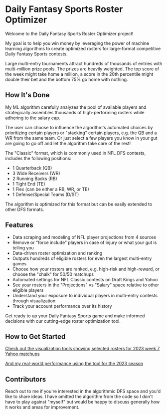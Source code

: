 # Daily Fantasy Sports Roster Optimizer

Welcome to the Daily Fantasy Sports Roster Optimizer project! 

My goal is to help you win money by leveraging the power of machine learning algorithms to create optimized rosters for large-format competitive Daily Fantasy Sports contests. 

Large multi-entry tournaments attract hundreds of thousands of entries with multi-million prize pools. The prizes are heavily weighted. The top score of the week might take home a million, a score in the 20th percentile might double their bet and the bottom 75% go home with nothing.  

## How It's Done

My ML algorithm carefully analyzes the pool of available players and strategically assembles thousands of high-performing rosters while adhering to the salary cap.

The user can choose to influence the algorithm's automated choices by prioritizing certain players or "stacking" certain players, e.g. the QB and a WR from the same team. Or just select a few players you know in your gut are going to go off and let the algorithm take care of the rest!

The "Classic" format, which is commonly used in NFL DFS contests, includes the following positions:

- 1 Quarterback (QB)
- 3 Wide Receivers (WR)
- 2 Running Backs (RB)
- 1 Tight End (TE)
- 1 Flex (can be either a RB, WR, or TE)
- 1 Defense/Special Teams (D/ST)

The algorithm is optimized for this format but can be easily extended to other DFS formats.

## Features

- Data scraping and modeling of NFL player projections from 4 sources
- Remove or "force include" players in case of injury or what your gut is telling you
- Data-driven roster optimization and ranking
- Outputs hundreds of eligible rosters for even the largest multi-entry games
- Choose how your rosters are ranked, e.g. high-risk and high-reward, or choose the "chalk" for 50/50 matchups 
- Automated settings for NFL Classic contests on Draft Kings and Yahoo
- See your rosters in the "Projections" vs "Salary" space relative to other eligible players
- Understand your exposure to individual players in multi-entry contests through visualization
- Track your account performance over its history

Get ready to up your Daily Fantasy Sports game and make informed decisions with our cutting-edge roster optimization tool. 

## How to Get Started

[Check out the visualization tools showing selected rosters for 2023 week 7 Yahoo matchups](https://gjselections.azurewebsites.net)

[And my real-world performance using the tool for the 2023 season](https://gjackshowdfs.azurewebsites.net)

## Contributors
Reach out to me if you're interested in the algorithmic DFS space and you'd like to share ideas. I have omitted the algorithm from the code so I don't have to play against "myself" but would be happy to discuss generally how it works and areas for improvement.
